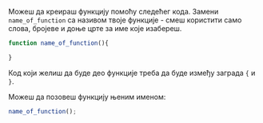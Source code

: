 Можеш да креираш функцију помоћу следећег кода. Замени `name_of_function` са називом твоје функције - смеш користити само слова, бројеве и доње црте за име које изабереш.

```javascript
function name_of_function(){

}
```

Код који желиш да буде део функције треба да буде између заграда `{` и `}`.

Можеш да позовеш функцију њеним именом:

```javascript
name_of_function();
```